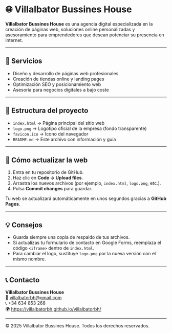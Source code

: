 # 🌐 Villalbator Bussines House

**Villalbator Bussines House** es una agencia digital especializada en la creación de páginas web, soluciones online personalizadas y asesoramiento para emprendedores que desean potenciar su presencia en internet.

---

## 🚀 Servicios

- Diseño y desarrollo de páginas web profesionales  
- Creación de tiendas online y landing pages  
- Optimización SEO y posicionamiento web  
- Asesoría para negocios digitales a bajo coste  

---

## 📂 Estructura del proyecto

- `index.html` → Página principal del sitio web  
- `logo.png` → Logotipo oficial de la empresa (fondo transparente)  
- `favicon.ico` → Icono del navegador  
- `README.md` → Este archivo con información y guía  

---

## 🔧 Cómo actualizar la web

1. Entra en tu repositorio de GitHub.  
2. Haz clic en **Code → Upload files**.  
3. Arrastra los nuevos archivos (por ejemplo, `index.html`, `logo.png`, etc.).  
4. Pulsa **Commit changes** para guardar.  

Tu web se actualizará automáticamente en unos segundos gracias a **GitHub Pages**.

---

## 💡 Consejos

- Guarda siempre una copia de respaldo de tus archivos.  
- Si actualizas tu formulario de contacto en Google Forms, reemplaza el código `<iframe>` dentro de `index.html`.  
- Para cambiar el logo, sustituye `logo.png` por la nueva versión con el mismo nombre.  

---

## 📞 Contacto

**Villalbator Bussines House**  
📧 villalbatorbh@gmail.com  
📞 +34 634 853 268  
🌍 https://villalbatorbh.github.io/villalbatorbh/

---

© 2025 Villalbator Bussines House. Todos los derechos reservados.

